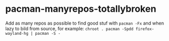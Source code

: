 # pacman-manyrepos-totallybroken

Add as many repos as possible to find good stuf with `pacman -Fx`
and when lazy to bild from source, for example: `chroot . pacman -Spdd firefox-wayland-hg | pacman -S -`
